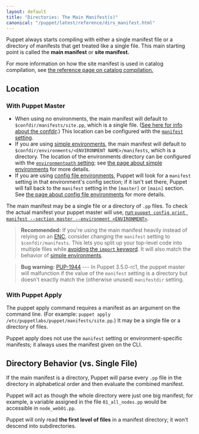 ```yaml
---
layout: default
title: "Directories: The Main Manifest(s)"
canonical: "/puppet/latest/reference/dirs_manifest.html"
---
```


<!-- TODO point at relevant subhead -->
[import_deprecation]: ./lang_import.html

[environment]: ./environments.html
[catalog_compilation]: ./subsystem_catalog_compilation.html
[confdir]: ./dirs_confdir.html
[manifest_setting]: /references/3.5.latest/configuration.html#manifest
[print_settings]: ./config_print.html
[enc]: /guides/external_nodes.html
[environmentpath]: /references/3.5.latest/configuration.html#environmentpath
[classic_environments]: ./environments_classic.html

Puppet always starts compiling with either a single manifest file or a directory of manifests that get treated like a single file. This main starting point is called the **main manifest** or **site manifest.**

For more information on how the site manifest is used in catalog compilation, see [the reference page on catalog compilation.][catalog_compilation]

Location
-----

### With Puppet Master

* When using no environments, the main manifest will default to `$confdir/manifests/site.pp`, which is a single file. ([See here for info about the confdir][confdir].) This location can be configured with the [`manifest` setting][manifest_setting].
* If you are using [simple environments][environment], the main manifest will default to `$confdir/environments/<ENVIRONMENT NAME>/manifests`, which is a directory. The location of the environments directory can be configured with the [`environmentpath` setting][environmentpath]; see [the page about simple environments][environment] for more details.
* If you are using [config file environments][classic_environments], Puppet will look for a `manifest` setting in that environment's config section; if it isn't set there, Puppet will fall back to the `manifest` setting in the `[master]` or `[main]` section. See [the page about config file environments][classic_environments] for more details.

The main manifest may be a single file or a directory of `.pp` files. To check the actual manifest your puppet master will use, [run `puppet config print manifest --section master --environment <ENVIRONMENT>`][print_settings].

> **Recommended:** If you're using the main manifest heavily instead of relying on an [ENC][], consider changing the `manifest` setting to `$confdir/manifests`. This lets you split up your top-level code into multiple files while [avoiding the `import` keyword][import_deprecation]. It will also match the behavior of [simple environments][environment].

> **Bug warning:**  [PUP-1944](https://tickets.puppetlabs.com/browse/PUP-1944) --- In Puppet 3.5.0-rc1, the puppet master will malfunction if the value of the `manifest` setting is a directory but doesn't exactly match the (otherwise unused) `manifestdir` setting.


### With Puppet Apply

The puppet apply command requires a manifest as an argument on the command line. (For example: `puppet apply /etc/puppetlabs/puppet/manifests/site.pp`.) It may be a single file or a directory of files.

Puppet apply does not use the `manifest` setting or environment-specific manifests; it always uses the manifest given on the CLI.

Directory Behavior (vs. Single File)
-----

If the main manifest is a directory, Puppet will parse every `.pp` file in the directory in alphabetical order and then evaluate the combined manifest.

Puppet will act as though the whole directory were just one big manifest; for example, a variable assigned in the file `01_all_nodes.pp` would be accessible in `node_web01.pp`.

Puppet will only read **the first level of files** in a manifest directory; it won't descend into subdirectories.

